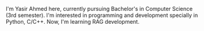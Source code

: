 I'm Yasir Ahmed here, currently pursuing 
Bachelor's in Computer Science (3rd semester).
I'm interested in programming and development
specially in Python, C/C++.
Now, I'm learning RAG development.

<!---
YasirAhmed2/YasirAhmed2 is a ✨ special ✨ repository because its `README.md` (this file) appears on your GitHub profile.
You can click the Preview link to take a look at your changes.
--->
